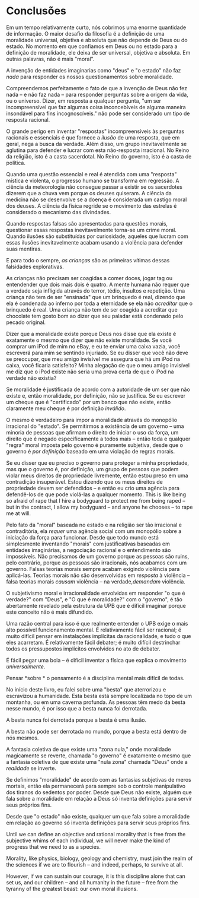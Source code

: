 # Conclusões

Em um tempo relativamente curto, nós cobrimos uma enorme quantidade de informação. O maior desafio da filosofia é a definição de uma moralidade universal, objetiva e absoluta que não depende de Deus ou do estado. No momento em que confiamos em Deus ou no estado para a definição de moralidade, ele deixa de ser universal, objetiva e absoluta. Em outras palavras, não é mais "moral".

A invenção de entidades imaginarias como "deus" e "o estado" não faz *nada* para responder os nossos questionamentos sobre moralidade.

Compreendemos perfeitamente o fato de que a invenção de Deus não fez nada – e não faz nada – para responder perguntas sobre a origem da vida, ou o universo. Dizer, em resposta a qualquer pergunta, "um ser incompreensível que faz algumas coisa inconcebíveis de alguma maneira insondável para fins incognoscíveis." não pode ser considerado um tipo de resposta racional.

O grande perigo em inventar "respostas" incompreensíveis às perguntas racionais e essenciais é que fornece a *ilusão* de uma resposta, que em geral, nega a busca da verdade. Além disso, um grupo inevitavelmente se aglutina para defender e lucrar com esta não-resposta irracional. No Reino da religião, isto é a casta sacerdotal. No Reino do governo, isto é a casta de política.

Quando uma questão essencial e real é atendida com uma "resposta" mística e violenta, o progresso humano se transforma em regressão. A ciência da meteorologia não consegue passar a existir se os sacerdotes dizerem que a chuva vem porque os deuses quiseram. A ciência da medicina não se desenvolve se a doença é considerada um castigo moral dos deuses. A ciência da física regride se o movimento das estrelas é considerado o mecanismo das divindades.

Quando respostas falsas são apresentadas para questões morais, questionar essas respostas inevitavelmente torna-se um crime moral. Quando ilusões são substituídas por curiosidade, aqueles que lucram com essas ilusões inevitavelmente acabam usando a violência para defender suas mentiras.

E para todo o sempre, *as crianças* são as primeiras vítimas dessas falsidades explorativas.

As crianças não precisam ser coagidas a comer doces, jogar tag ou entendender que dois mais dois é quatro. A mente humana não requer que a verdade seja infligida através do terror, tédio, insultos e repetição. Uma criança não tem de ser "ensinada" que um brinquedo é real, dizendo que ela é condenada ao inferno por toda a eternidade se ela não *acreditar* que o brinquedo é real. Uma criança não tem de ser coagida a acreditar que chocolate tem gosto bom ao dizer que seu paladar está condenado pelo pecado original.

Dizer que a moralidade existe porque Deus nos disse que ela existe é exatamente o mesmo que dizer que não existe moralidade. Se você comprar um iPod de mim no eBay, e eu te enviar uma caixa vazia, você escreverá para mim se sentindo injuriado. Se eu disser que você não deve se preocupar, que meu amigo invisível me assegura que há um iPod na caixa, você ficaria satisfeito? Minha alegação de que o meu amigo invisível me diz que o iPod existe não seria uma prova certa de que o iPod na verdade não existia?

Se moralidade é justificada de acordo com a autoridade de um ser que não existe e, então moralidade, por definição, não se justifica. Se eu escrever um cheque que é "certificado" por um banco que não existe, então claramente meu cheque é por definição *inválido*.

O mesmo é verdadeiro para impor a moralidade através do monopólio irracional do "estado". Se permitirmos a existência de um governo – uma minoria de pessoas que afirmam o direito de iniciar o uso da força, um direito que é negado especificamente a todos mais – então toda e qualquer "regra" moral imposta pelo governo é puramente subjetiva, desde que o governo é *por definição* baseado em uma violação de regras morais.

Se eu disser que eu preciso o governo para proteger a minha propriedade, mas que o governo é, por definição, um grupo de pessoas que podem violar meus direitos de propriedade livremente, então estou preso em uma contradição insuperável. Estou dizendo que os meus direitos de propriedade devem ser defendidos – e então eu crio uma agência para defendê-los de que pode violá-las a qualquer momento. This is like being so afraid of rape that I hire a bodyguard to protect me from being raped – but in the contract, I allow my bodyguard – and anyone he chooses – to rape me at will.

Pelo fato da "moral" baseada no estado e na religião ser tão irracional e contraditória, ela *requer* uma agência social com um monopólio sobre a iniciação da força para funcionar. Desde que todo mundo está simplesmente inventando "morais" com justificativas baseadas em entidades imaginárias, a negociação racional e o entendimento são impossiveís. Não precisamos de um governo porque as pessoas são ruins, pelo contrário, porque as pessoas são irracionais, nós acabamos com um governo. Falsas teorias morais sempre acabam exigindo violência para aplicá-las. Teorias morais não são desenvolvidas em *resposta* à violência – falsa teorias morais *causam* violência – na verdade,*demandam* violência.

O subjetivismo moral e irracionalidade envolvidas em responder "o que é verdade?" com "Deus", e "O que é moralidade?" com o "governo", é tão abertamente revelado pela estrutura da UPB que é difícil imaginar porque este conceito não é mais difundido.

Uma razão central para isso é que realmente entender o UPB exige o mais alto possível funcionamento mental. É relativamente fácil ser racional; é muito difícil pensar em instalações implícitas da racionalidade, e tudo o que eles acarretam. É relativamente fácil debater; é muito difícil destrinchar todos os pressupostos implícitos envolvidos no ato de debater.

É fácil pegar uma bola – é difícil inventar a física que explica o movimento *universalmente*.

Pensar *sobre * o pensamento é a disciplina mental mais difícil de todas.

No início deste livro, eu falei sobre uma "besta" que aterrorizou e escravizou a humanidade. Esta besta está sempre localizada no topo de um montanha, ou em uma caverna profunda. As pessoas têm medo da besta nesse mundo, é por isso que a besta nunca foi derrotada.

A besta nunca foi derrotada porque a besta é uma ilusão.

A besta não pode ser derrotada no mundo, porque a besta está dentro de nós mesmos.

A fantasia coletiva de que existe uma "zona nula," onde moralidade magicamente se reverte, chamada "o governo" é exatamente o mesmo que a fantasia coletiva de que existe uma "nula zona" chamada "Deus" onde a *realidade* se inverte.

Se definimos "moralidade" de acordo com as fantasias subjetivas de meros mortais, então ela permanecerá para sempre sob o controle manipulativo dos tiranos do sedentos por poder. Desde que Deus não existe, alguém que fala sobre a moralidade em relação a Deus só inventa definições para servir seus próprios fins.

Desde que "o estado" não existe, qualquer um que fala sobre a moralidade em relação ao governo só inventa definições para servir seus próprios fins.

Until we can define an objective and rational morality that is free from the subjective whims of each individual, we will never make the kind of progress that we need to as a species.

Morality, like physics, biology, geology and chemistry, must join the realm of the sciences if we are to flourish – and indeed, perhaps, to survive at all.

However, if we can sustain our courage, it is this discipline alone that can set us, and our children – and all humanity in the future – free from the tyranny of the greatest beast: our own moral illusions.